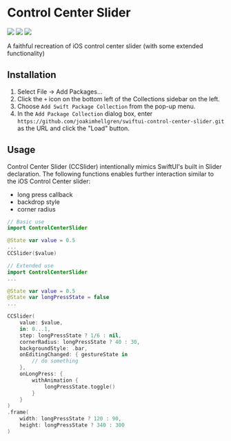 <h1>Control Center Slider</h1>

<p>
    <img src="https://img.shields.io/badge/iOS-17.0+-blue.svg" />
    <img src="https://img.shields.io/badge/macOS-14.0+-orange.svg" />
    <img src="https://img.shields.io/badge/-SwiftUI-red.svg" />
</p>

A faithful recreation of iOS control center slider (with some extended functionality)

## Installation

1. Select File -> Add Packages...
2. Click the `+` icon on the bottom left of the Collections sidebar on the left.
3. Choose `Add Swift Package Collection` from the pop-up menu.
4. In the `Add Package Collection` dialog box, enter `https://github.com/joakimhellgren/swiftui-control-center-slider.git` as the URL and click the "Load" button.

## Usage
Control Center Slider (CCSlider) intentionally mimics SwiftUI's built in Slider declaration.
The following functions enables further interaction similar to the iOS Control Center slider:
- long press callback
- backdrop style
- corner radius  

```swift
// Basic use
import ControlCenterSlider

@State var value = 0.5
...
CCSlider($value)
```

```swift
// Extended use
import ControlCenterSlider
...

@State var value = 0.5
@State var longPressState = false
...

CCSlider(
    value: $value,
    in: 0...1,
    step: longPressState ? 1/6 : nil,
    cornerRadius: longPressState ? 40 : 30,
    backgroundStyle: .bar,
    onEditingChanged: { gestureState in
        // do something
    },
    onLongPress: {
        withAnimation {
            longPressState.toggle()
        }
    }
)
.frame(
    width: longPressState ? 120 : 90, 
    height: longPressState ? 340 : 300
) 
```


